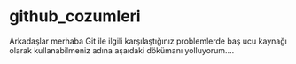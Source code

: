 # github_cozumleri
Arkadaşlar merhaba Git ile ilgili karşılaştığınız problemlerde baş ucu kaynağı olarak kullanabilmeniz adına aşaıdaki dökümanı yolluyorum....
